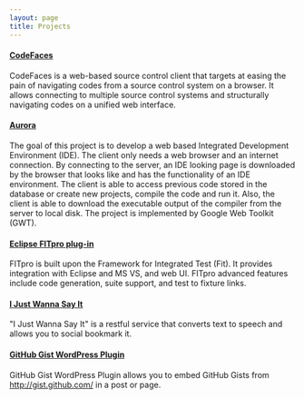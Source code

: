 ```yaml
---
layout: page
title: Projects 
---
```


#### [CodeFaces][1]

CodeFaces is a web-based source control client that targets at easing the pain of navigating codes from a source control system on a browser. 
It allows connecting to multiple source control systems and structurally navigating codes on a unified web interface.

#### [Aurora][2]

The goal of this project is to develop a web based Integrated Development Environment (IDE). 
The client only needs a web browser and an internet connection. 
By connecting to the server, an IDE looking page is downloaded by the browser that looks like and has the functionality of an IDE environment. 
The client is able to access previous code stored in the database or create new projects, compile the code and run it. 
Also, the client is able to download the executable output of the compiler from the server to local disk. 
The project is implemented by Google Web Toolkit (GWT). 

#### [Eclipse FITpro plug-in][3]

FITpro is built upon the Framework for Integrated Test (Fit). 
It provides integration with Eclipse and MS VS, and web UI. 
FITpro advanced features include code generation, suite support, and test to fixture links.

#### [I Just Wanna Say It][4]

"I Just Wanna Say It" is a restful service that converts text to speech and allows you to social bookmark it.

#### [GitHub Gist WordPress Plugin][5]

GitHub Gist WordPress Plugin allows you to embed GitHub Gists from http://gist.github.com/ in a post or page.

[1]: http://codefaces.org
[2]: http://code.google.com/p/aurorasdk/
[3]: http://sourceforge.net/projects/fitpro/
[4]: http://ijws.it/
[5]: http://wordpress.org/extend/plugins/github-gist/